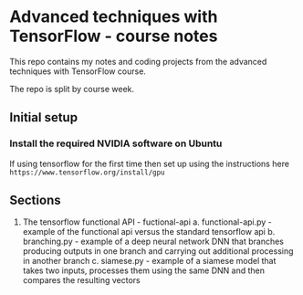 # Advanced techniques with TensorFlow - course notes

This repo contains my notes and coding projects from the advanced techniques with TensorFlow course.

The repo is split by course week.

## Initial setup
### Install the required NVIDIA software on Ubuntu
If using tensorflow for the first time then set up using the instructions here `https://www.tensorflow.org/install/gpu`

## Sections
1. The tensorflow functional API - fuctional-api
a. functional-api.py - example of the functional api versus the standard tensorflow api
b. branching.py - example of a deep neural network DNN that branches producing outputs in one branch and carrying out additional processing in another branch
c. siamese.py - example of a siamese model that takes two inputs, processes them using the same DNN and then compares the resulting vectors
